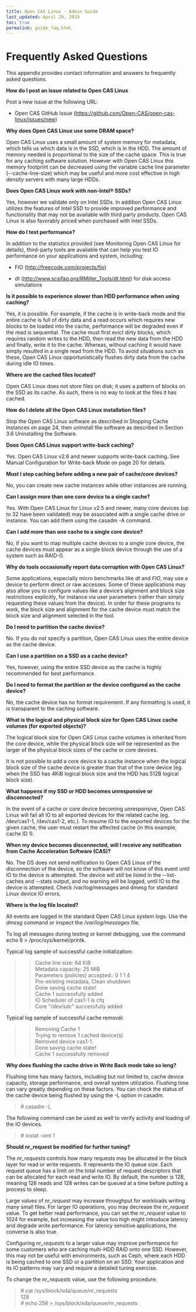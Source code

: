 ```yaml
---
title: Open CAS Linux - Admin Guide
last_updated: April 29, 2019
toc: true
permalink: guide_faq.html
---
```


Frequently Asked Questions
==========================

This appendix provides contact information and answers to frequently asked
questions.

**How do I post an issue related to Open CAS Linux**

Post a new issue at the following URL:  
-   Open CAS GitHub Issue (<https://github.com/Open-CAS/open-cas-linux/issues/new>)

**Why does Open CAS Linux use some DRAM space?**

Open CAS Linux uses a small amount of system memory for metadata, which tells us
which data is in the SSD, which is in the HDD. The amount of memory needed is
proportional to the size of the cache space. This is true for any caching
software solution. However with Open CAS Linux this memory footprint can be decreased
using the variable cache line parameter (--cache-line-size) which may be useful
and more cost effective in high density servers with many large HDDs.

**Does Open CAS Linux work with non-Intel® SSDs?**

Yes, however we validate only on Intel SSDs. In addition Open CAS Linux utilizes the
features of Intel SSD to provide improved performance and functionality that may
not be available with third party products. Open CAS Linux is also favorably priced
when purchased with Intel SSDs.

**How do I test performance?**

In addition to the statistics provided (see Monitoring Open CAS Linux for details),
third-party tools are available that can help you test IO performance on your
applications and system, including:

-   FIO (<http://freecode.com/projects/fio>)

-   dt (<http://www.scsifaq.org/RMiller_Tools/dt.html>) for disk access
    simulations

**Is it possible to experience slower than HDD performance when using caching?**

Yes, it is possible. For example, if the cache is in write-back mode and the
entire cache is full of dirty data and a read occurs which requires new blocks
to be loaded into the cache, performance will be degraded even if the read is
sequential. The cache must first evict dirty blocks, which requires random
writes to the HDD, then read the new data from the HDD and finally, write it to
the cache. Whereas, without caching it would have simply resulted in a single
read from the HDD. To avoid situations such as these, Open CAS Linux
opportunistically flushes dirty data from the cache during idle IO times.

**Where are the cached files located?**

Open CAS Linux does not store files on disk; it uses a pattern of blocks on the SSD
as its cache. As such, there is no way to look at the files it has cached.

**How do I delete all the Open CAS Linux installation files?**

Stop the Open CAS Linux software as described in Stopping Cache Instances on page 24,
then uninstall the software as described in Section 3.6 Uninstalling the
Software.

**Does Open CAS Linux support write-back caching?**

Yes. Open CAS Linux v2.6 and newer supports write-back caching. See Manual
Configuration for Write-back Mode on page 20 for details.

**Must I stop caching before adding a new pair of cache/core devices?**

No, you can create new cache instances while other instances are running.

**Can I assign more than one core device to a single cache?**

Yes. With Open CAS Linux for Linux v2.5 and newer, many core devices (up to 32 have
been validated) may be associated with a single cache drive or instance. You can
add them using the casadm -A command.

**Can I add more than one cache to a single core device?**

No, if you want to map multiple cache devices to a single core device, the cache
devices must appear as a single block device through the use of a system such as
RAID-0.

**Why do tools occasionally report data corruption with Open CAS Linux?**

Some applications, especially micro benchmarks like *dt* and *FIO*, may use a
device to perform direct or raw accesses. Some of these applications may also
allow you to configure values like a device’s alignment and block size
restrictions explicitly, for instance via user parameters (rather than simply
requesting these values from the device). In order for these programs to work,
the block size and alignment for the cache device must match the block size and
alignment selected in the tool.

**Do I need to partition the cache device?**

No. If you do not specify a partition, Open CAS Linux uses the entire device as the
cache device.

**Can I use a partition on a SSD as a cache device?**

Yes, however, using the entire SSD device as the cache is highly recommended for
best performance.

**Do I need to format the partition or the device configured as the cache
device?**

No, the cache device has no format requirement. If any formatting is used, it is
transparent to the caching software.

**What is the logical and physical block size for Open CAS Linux cache volumes (for
exported objects)?**

The logical block size for Open CAS Linux cache volumes is inherited from the core
device, while the physical block size will be represented as the larger of the
physical block sizes of the cache or core devices.

It is not possible to add a core device to a cache instance when the logical
    block size of the cache device is greater than that of the core device (eg.
    when the SSD has 4KiB logical block size and the HDD has 512B logical block
    size).

**What happens if my SSD or HDD becomes unresponsive or disconnected?**

In the event of a cache or core device becoming unresponsive, Open CAS Linux will
fail all IO to all exported devices for the related cache (eg. /dev/cas1-1,
/dev/cas1-2, etc.). To resume IO to the exported devices for the given
cache, the user must restart the affected cache (in this example, cache ID 1).

**When my device becomes disconnected, will I receive any notification from
Cache Acceleration Software (CAS)?**

No. The OS does not send notification to Open CAS Linux of the disconnection of the
device, so the software will not know of this event until IO to the device is
attempted. The device will still be listed in the --list-caches and --stats
output, and no warning will be logged, until IO to the device is attempted.
Check /var/log/messages and dmesg for standard Linux device IO errors.

**Where is the log file located?**

All events are logged in the standard Open CAS Linux system logs. Use the *dmesg*
command or inspect the */var/log/messages* file.

To log all messages during testing or kernel debugging, use the command echo 8
\> /proc/sys/kernel/printk.

Typical log sample of successful cache initialization:
>> Cache line size: 64 KiB  
>> Metadata capacity: 25 MiB  
>> Parameters (policies) accepted:: 0 1 1 4  
>> Pre-existing metadata, Clean shutdown  
>> Done saving cache state!  
>> Cache 1 successfully added  
>> IO Scheduler of cas1-1 is cfq  
>> Core "/dev/sdc" successfully added

Typical log sample of successful cache removal:
>> Removing Cache 1  
>> Trying to remove 1 cached device(s)  
>> Removed device cas1-1.  
>> Done saving cache state!  
>> Cache 1 successfully removed

**Why does flushing the cache drive in Write Back mode take so long?**

Flushing time has many factors, including but not limited to, cache device
capacity, storage performance, and overall system utilization. Flushing time can
vary greatly depending on these factors. You can check the status of the cache
device being flushed by using the -L option in casadm.

>   \# casadm -L

The following command can be used as well to verify activity and loading of the
IO devices.

>   \# iostat -xmt 1

**Should nr_request be modified for further tuning?**

The *nr_requests* controls how many requests may be allocated in the block layer
for read or write requests. It represents the IO queue size. Each request queue
has a limit on the total number of request descriptors that can be allocated for
each read and write IO. By default, the number is 128, meaning 128 reads and 128
writes can be queued at a time before putting a process to sleep.

Large values of *nr_request* may increase throughput for workloads writing many
small files. For larger IO operations, you may decrease the *nr_request* value.
To get better read performance, you can set the *nr_request* value to 1024 for
example, but increasing the value too high might introduce latency and degrade
write performance. For latency sensitive applications, the converse is also
true.

Configuring *nr_requests* to a larger value may improve performance for some
customers who are caching multi-HDD RAID onto one SSD. However, this may not be
useful with environments, such as Ceph, where each HDD is being cached to one
SSD or a partition on an SSD. Your application and its IO patterns may vary and
require a detailed tuning exercise.

To change the *nr_requests* value, use the following procedure:
>   \# cat /sys/block/sda/queue/nr_requests  
>   128  
>   \# echo 256 \> /sys/block/sda/queue/nr_requests
